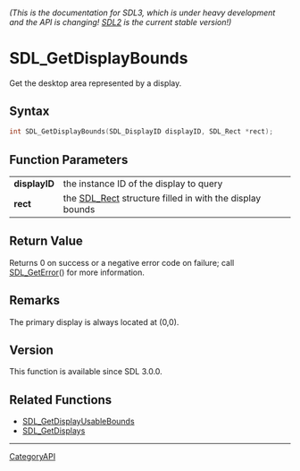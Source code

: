 ###### (This is the documentation for SDL3, which is under heavy development and the API is changing! [SDL2](https://wiki.libsdl.org/SDL2/) is the current stable version!)
# SDL_GetDisplayBounds

Get the desktop area represented by a display.

## Syntax

```c
int SDL_GetDisplayBounds(SDL_DisplayID displayID, SDL_Rect *rect);

```

## Function Parameters

|                   |                                                                      |
| ----------------- | -------------------------------------------------------------------- |
| **displayID**     | the instance ID of the display to query                              |
| **rect**          | the [SDL_Rect](SDL_Rect) structure filled in with the display bounds |

## Return Value

Returns 0 on success or a negative error code on failure; call
[SDL_GetError](SDL_GetError)() for more information.

## Remarks

The primary display is always located at (0,0).

## Version

This function is available since SDL 3.0.0.

## Related Functions

* [SDL_GetDisplayUsableBounds](SDL_GetDisplayUsableBounds)
* [SDL_GetDisplays](SDL_GetDisplays)

----
[CategoryAPI](CategoryAPI)

